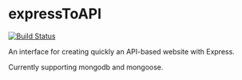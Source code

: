 expressToAPI
================

[![Build Status](https://travis-ci.org/filnik/ExpressDirectAPI.png?branch=master)](https://travis-ci.org/filnik/ExpressDirectAPI)

An interface for creating quickly an API-based website with Express.

Currently supporting mongodb and mongoose.
